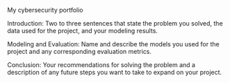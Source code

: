 My cybersecurity portfolio

Introduction: Two to three sentences that state the
problem you solved, the data used for the project, and your
modeling results.

Modeling and Evaluation: Name and describe the models you
used for the project and any corresponding evaluation metrics.

Conclusion: Your recommendations for solving the problem and a
description of any future steps you want to take to expand on your
project.
